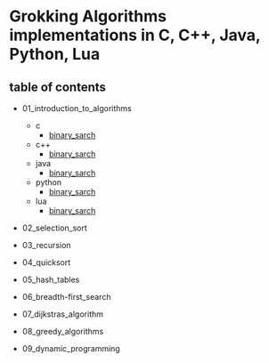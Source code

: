 # Grokking Algorithms implementations in C, C++, Java, Python, Lua

## table of contents

* 01_introduction_to_algorithms
  * c
    * [binary_sarch](./01_introduction_to_algorithms/python/01_binary_search.py)
  * c++
    * [binary_sarch](./01_introduction_to_algorithms/python/01_binary_search.py)
  * java
    * [binary_sarch](./01_introduction_to_algorithms/python/01_binary_search.py)
  * python
    * [binary_sarch](./01_introduction_to_algorithms/python/01_binary_search.py)
  * lua
    * [binary_sarch](./01_introduction_to_algorithms/lua/01_binary_search.lua)

* 02_selection_sort
* 03_recursion
* 04_quicksort
* 05_hash_tables
* 06_breadth-first_search
* 07_dijkstras_algorithm
* 08_greedy_algorithms
* 09_dynamic_programming